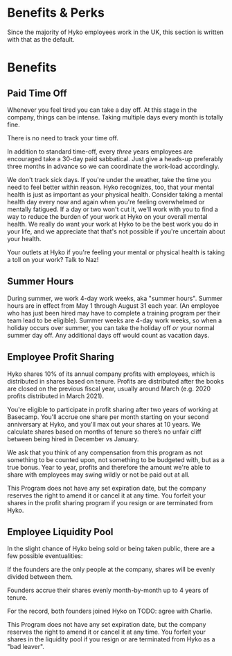 # Benefits & Perks

Since the majority of Hyko employees work in the UK, this section is written with that as the default. 

# Benefits

## Paid Time Off

Whenever you feel tired you can take a day off. At this stage in the company, things can be intense. Taking multiple days every month is totally fine.

There is no need to track your time off.

In addition to standard time-off, every *three* years employees are encouraged take a 30-day paid sabbatical. Just give a heads-up preferably three months in advance so we can coordinate the work-load accordingly.

We don't track sick days. If you're under the weather, take the time you need to feel better within reason. Hyko recognizes, too, that your mental health is just as important as your physical health. Consider taking a mental health day every now and again when you're feeling overwhelmed or mentally fatigued. If a day or two won't cut it, we'll work with you to find a way to reduce the burden of your work at Hyko on your overall mental health. We really do want your work at Hyko to be the best work you do in your life, and we appreciate that that's not possible if you're uncertain about your health.

Your outlets at Hyko if you're feeling your mental or physical health is taking a toll on your work? Talk to Naz!

## Summer Hours

During summer, we work 4-day work weeks, aka "summer hours". Summer hours are in effect from May 1 through August 31 each year.  (An employee who has just been hired may have to complete a training program per their team lead to be eligible). Summer weeks are 4-day work weeks, so when a holiday occurs over summer, you can take the holiday off *or* your normal summer day off. Any additional days off would count as vacation days.

## Employee Profit Sharing

Hyko shares 10% of its annual company profits with employees, which is distributed in shares based on tenure. Profits are distributed after the books are closed on the previous fiscal year, usually around March (e.g. 2020 profits distributed in March 2021). 

You're eligible to participate in profit sharing after two years of working at Basecamp. You'll accrue one share per month starting on your second anniversary at Hyko, and you'll max out your shares at 10 years. We calculate shares based on months of tenure so there’s no unfair cliff between being hired in December vs January. 

We ask that you think of any compensation from this program as not something to be counted upon, not something to be budgeted with, but as a true bonus. Year to year, profits and therefore the amount we're able to share with employees may swing wildly or not be paid out at all.

This Program does not have any set expiration date, but the company reserves the right to amend it or cancel it at any time. You forfeit your shares in the profit sharing program if you resign or are terminated from Hyko.

## Employee Liquidity Pool

In the slight chance of Hyko being sold or being taken public, there are a few possible eventualities: 

If the founders are the only people at the company, shares will be evenly divided between them.

Founders accrue their shares evenly month-by-month up to 4 years of tenure.

For the record, both founders joined Hyko on TODO: agree with Charlie.

This Program does not have any set expiration date, but the company reserves the right to amend it or cancel it at any time. You forfeit your shares in the liquidity pool if you resign or are terminated from Hyko as a "bad leaver".